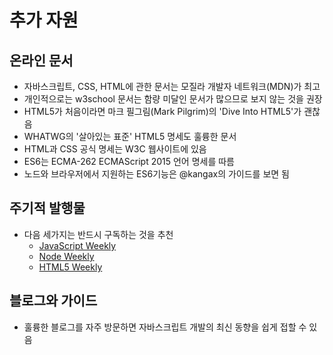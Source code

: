 # 추가 자원 

## 온라인 문서 
- 자바스크립트, CSS, HTML에 관한 문서는 모질라 개발자 네트워크(MDN)가 최고 
- 개인적으로는 w3school 문서는 함량 미달인 문서가 많으므로 보지 않는 것을 권장 
- HTML5가 처음이라면 마크 필그림(Mark Pilgrim)의 'Dive Into HTML5'가 괜찮음 
- WHATWG의 '살아있는 표준' HTML5 명세도 훌륭한 문서 
- HTML과 CSS 공식 명세는 W3C 웹사이트에 있음
- ES6는 ECMA-262 ECMAScript 2015 언어 명세를 따름 
- 노드와 브라우저에서 지원하는 ES6기능은 @kangax의 가이드를 보면 됨 

## 주기적 발행물 
- 다음 세가지는 반드시 구독하는 것을 추천
    - [JavaScript Weekly](http:/javascriptweekly.com)
    - [Node Weekly](http://nodeweekly.com)
    - [HTML5 Weekly](http://html5weekly.com)

## 블로그와 가이드 
- 훌륭한 블로그를 자주 방문하면 자바스크립트 개발의 최신 동향을 쉽게 접할 수 있음 
